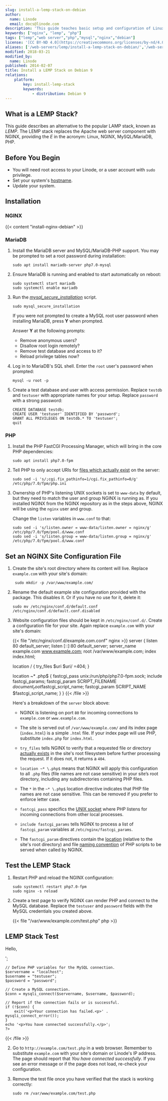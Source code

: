 ```yaml
---
slug: install-a-lemp-stack-on-debian
author:
  name: Linode
  email: docs@linode.com
description: 'This guide teaches basic setup and configuration of Linux, NGINX, MySQL/MariaDB, and PHP (LEMP stack) on Debian 9.'
keywords: ["nginx", "lemp", "php"]
tags: ["lemp","web server","php","mysql","nginx","debian"]
license: '[CC BY-ND 4.0](https://creativecommons.org/licenses/by-nd/4.0)'
aliases: ['/web-servers/lemp/install-a-lemp-stack-on-debian/','/web-servers/lemp/lemp-server-on-debian-8/','/websites/lemp/lemp-server-on-debian-8/','/web-servers/lemp/lemp-stack-on-debian-8/']
modified: 2018-03-21
modified_by:
  name: Linode
published: 2014-02-07
title: Install a LEMP Stack on Debian 9
relations:
    platform:
        key: install-lemp-stack
        keywords:
            - distribution: Debian 9
---
```


## What is a LEMP Stack?

This guide describes an alternative to the popular LAMP stack, known as *LEMP*. The LEMP stack replaces the Apache web server component with NGINX, providing the *E* in the acronym: Linux, NGINX, MySQL/MariaDB, PHP.

## Before You Begin

* You will need root access to your Linode, or a user account with `sudo` privilege.
* Set your system's [hostname](/docs/products/compute/compute-instances/guides/set-up-and-secure/#configure-a-custom-hostname).
* Update your system.

## Installation

### NGINX

{{< content "install-nginx-debian" >}}

### MariaDB

1.  Install the MariaDB server and MySQL/MariaDB-PHP support. You may be prompted to set a root password during installation:

        sudo apt install mariadb-server php7.0-mysql

2.  Ensure MariaDB is running and enabled to start automatically on reboot:

        sudo systemctl start mariadb
        sudo systemctl enable mariadb

3.  Run the *[mysql_secure_installation](https://mariadb.com/kb/en/library/mysql_secure_installation/)* script.

        sudo mysql_secure_installation

     If you were not prompted to create a MySQL root user password when installing MariaDB, press **Y** when prompted.

     Answer **Y** at the following prompts:

     -  Remove anonymous users?
     -  Disallow root login remotely?
     -  Remove test database and access to it?
     -  Reload privilege tables now?

4.  Log in to MariaDB's SQL shell. Enter the `root` user's password when prompted:

        mysql -u root -p

5.  Create a test database and user with access permission. Replace `testdb` and `testuser` with appropriate names for your setup. Replace `password` with a strong password:

        CREATE DATABASE testdb;
        CREATE USER 'testuser' IDENTIFIED BY 'password';
        GRANT ALL PRIVILEGES ON testdb.* TO 'testuser';
        quit

### PHP

1.  Install the PHP FastCGI Processing Manager, which will bring in the core PHP dependencies:

        sudo apt install php7.0-fpm

2.  Tell PHP to only accept URIs for [files which actually exist](https://www.nginx.com/resources/wiki/start/topics/tutorials/config_pitfalls/?highlight=pitfalls#passing-uncontrolled-requests-to-php) on the server:

        sudo sed -i 's/;cgi.fix_pathinfo=1/cgi.fix_pathinfo=0/g' /etc/php/7.0/fpm/php.ini

3.  Ownership of PHP's listening UNIX sockets is set to `www-data` by default, but they need to match the user and group NGINX is running as. If you installed NGINX from the NGINX repository as in the steps above, NGINX will be using the `nginx` user and group.

    Change the `listen` variables in `www.conf` to that:

        sudo sed -i 's/listen.owner = www-data/listen.owner = nginx/g' /etc/php/7.0/fpm/pool.d/www.conf
        sudo sed -i 's/listen.group = www-data/listen.group = nginx/g' /etc/php/7.0/fpm/pool.d/www.conf

## Set an NGINX Site Configuration File

1. Create the site's root directory where its content will live. Replace `example.com` with your site's domain:

        sudo mkdir -p /var/www/example.com/

2.  Rename the default example site configuration provided with the package. This disables it. Or if you have no use for it, delete it:

        sudo mv /etc/nginx/conf.d/default.conf /etc/nginx/conf.d/default.conf.disabled

3.  Website configuration files should be kept in `/etc/nginx/conf.d/`. Create a configuration file for your site. Again replace `example.com` with your site's domain:

    {{< file "/etc/nginx/conf.d/example.com.conf" nginx >}}
server {
    listen         80 default_server;
    listen         [::]:80 default_server;
    server_name    example.com www.example.com;
    root           /var/www/example.com;
    index          index.html;

    location / {
      try_files $uri $uri/ =404;
    }

    location ~* \.php$ {
      fastcgi_pass unix:/run/php/php7.0-fpm.sock;
      include         fastcgi_params;
      fastcgi_param   SCRIPT_FILENAME    $document_root$fastcgi_script_name;
      fastcgi_param   SCRIPT_NAME        $fastcgi_script_name;
    }
}
{{< /file >}}

    Here's a breakdown of the `server` block above:

    -  NGINX is listening on port `80` for incoming connections to `example.com` or `www.example.com`.

    -  The site is served out of `/var/www/example.com/` and its index page (`index.html`) is a simple `.html` file. If your index page will use PHP, substitute `index.php` for `index.html`.

    -  `try_files` tells NGINX to verify that a requested file or directory [actually exists](https://nginx.org/en/docs/http/ngx_http_core_module.html#try_files) in the site's root filesystem before further processing the request. If it does not, it returns a `404`.

    -  `location ~* \.php$` means that NGINX will apply this configuration to all `.php` files (file names are not case sensitive) in your site’s root directory, including any subdirectories containing PHP files.

    -  The `*` in the `~* \.php$` location directive indicates that PHP file names are not case sensitive. This can be removed if you prefer to enforce letter case.

    -  `fastcgi_pass` specifics the [UNIX socket](https://nginx.org/en/docs/http/ngx_http_fastcgi_module.html#fastcgi_pass) where PHP listens for incoming connections from other local processes.

    -  `include fastcgi_params` tells NGINX to process a list of `fastcgi_param` variables at `/etc/nginx/fastcgi_params`.

    -  The `fastcgi_param` directives contain the [location](https://nginx.org/en/docs/http/ngx_http_fastcgi_module.html#variables) (relative to the site's root directory) and file [naming convention](https://nginx.org/en/docs/http/ngx_http_fastcgi_module.html#fastcgi_index) of PHP scripts to be served when called by NGINX.

## Test the LEMP Stack

1.  Restart PHP and reload the NGINX configuration:

        sudo systemctl restart php7.0-fpm
        sudo nginx -s reload

2.  Create a test page to verify NGINX can render PHP and connect to the MySQL database. Replace the `testuser` and `password` fields with the MySQL credentials you created above.

    {{< file "/var/www/example.com/test.php" php >}}
<html>
<head>
    <h2>LEMP Stack Test</h2>
</head>
    <body>
    <?php echo '<p>Hello,</p>';

    // Define PHP variables for the MySQL connection.
    $servername = "localhost";
    $username = "testuser";
    $password = "password";

    // Create a MySQL connection.
    $conn = mysqli_connect($servername, $username, $password);

    // Report if the connection fails or is successful.
    if (!$conn) {
        exit('<p>Your connection has failed.<p>' .  mysqli_connect_error());
    }
    echo '<p>You have connected successfully.</p>';
    ?>
</body>
</html>
{{< /file >}}

2.  Go to `http://example.com/test.php` in a web browser. Remember to substitute `example.com` with your site's domain or Linode's IP address. The page should report that *You have connected successfully*. If you see an error message or if the page does not load, re-check your configuration.

3.  Remove the test file once you have verified that the stack is working correctly:

        sudo rm /var/www/example.com/test.php
